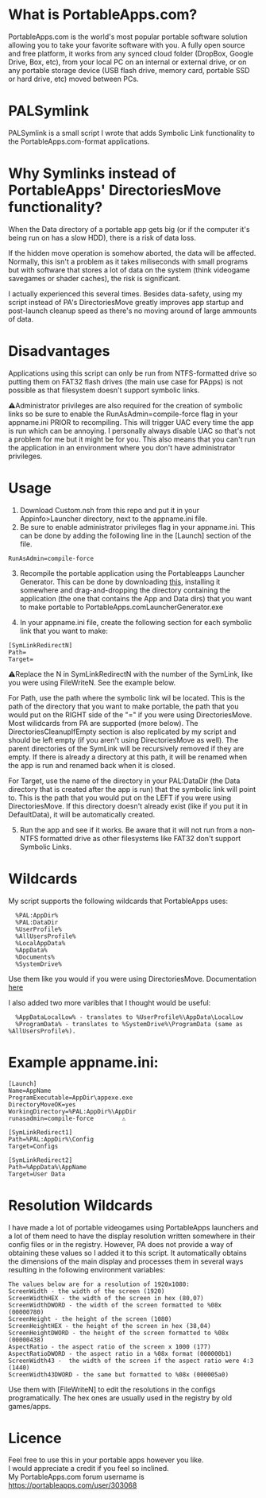 # What is PortableApps.com?
PortableApps.com is the world's most popular portable software solution allowing you to take your favorite software with you. A fully open source and free platform, it works from any synced cloud folder (DropBox, Google Drive, Box, etc), from your local PC on an internal or external drive, or on any portable storage device (USB flash drive, memory card, portable SSD or hard drive, etc) moved between PCs. 


# PALSymlink
PALSymlink is a small script I wrote that adds Symbolic Link functionality to the PortableApps.com-format applications. 

# Why Symlinks instead of PortableApps' DirectoriesMove functionality?
When the Data directory of a portable app gets big (or if the computer it's being run on has a slow HDD), there is a risk of data loss. 

If the hidden move operation is somehow aborted, the data will be affected. Normally, this isn't a problem as it takes miliseconds with small programs but with software that stores a lot of data on the system (think videogame savegames or shader caches), the risk is significant. 

I actually experienced this several times. Besides data-safety, using my script instead of PA's DirectoriesMove greatly improves app startup and post-launch cleanup speed as there's no moving around of large ammounts of data. 


# Disadvantages
Applications using this script can only be run from NTFS-formatted drive so putting them on FAT32 flash drives (the main use case for PApps) is not possible as that filesystem doesn't support symbolic links.

⚠️Administrator privileges are also required for the creation of symbolic links so be sure to enable the RunAsAdmin=compile-force flag in your appname.ini PRIOR to recompiling. This will trigger UAC every time the app is run which can be annoying. I personally always disable UAC so that's not a problem for me but it might be for you. This also means that you can't run the application in an environment where you don't have administrator privileges. 


# Usage
1. Download Custom.nsh from this repo and put it in your Appinfo>Launcher directory, next to the appname.ini file.
2. Be sure to enable administrator privileges flag in your appname.ini. This can be done by adding the following line in the [Launch] section of the file.
 ```
 RunAsAdmin=compile-force
 ```
3. Recompile the portable application using the Portableapps Launcher Generator. This can be done by downloading [this](https://portableapps.com/apps/development/portableapps.com_launcher), installing it somewhere and drag-and-dropping the directory containing the application (the one that contains the App and Data dirs) that you want to make portable to PortableApps.comLauncherGenerator.exe
 
4. In your appname.ini file, create the following section for each symbolic link that you want to make:

```
[SymLinkRedirectN]
Path= 
Target= 
```

 ⚠️Replace the N in SymLinkRedirectN with the number of the SymLink, like you were using FileWriteN. See the example below.
  
  
For Path, use the path where the symbolic link wil be located. This is the path of the directory that you want to make portable, the path that you would put on the RIGHT side of the "=" if you were using DirectoriesMove. Most wilidcards from PA are supported (more below). The DirectoriesCleanupIfEmpty section is also replicated by my script and should be left empty (if you aren't using DirectoriesMove as well). The parent directories of the SymLink will be recursively removed if they are empty. If there is already a directory at this path, it will be renamed when the app is run and renamed back when it is closed.

For Target, use the name of the directory in your PAL:DataDir (the Data directory that is created after the app is run) that the symbolic link will point to. This is the path that you would put on the LEFT if you were using DirectoriesMove. If this directory doesn't already exist (like if you put it in DefaultData), it will be automatically created.
 
 5. Run the app and see if it works. Be aware that it will not run from a non-NTFS formatted drive as other filesystems like FAT32 don't support Symbolic Links.
  
 # Wildcards
  
 My script supports the following wildcards that PortableApps uses:
```
  %PAL:AppDir%
  %PAL:DataDir
  %UserProfile%
  %AllUsersProfile%
  %LocalAppData%
  %AppData%
  %Documents%
  %SystemDrive%
```
  
 Use them like you would if you were using DirectoriesMove. Documentation [here](https://portableapps.com/manuals/PortableApps.comLauncher/ref/envsub.html)
  
 I also added two more varibles that I thought would be useful:
```
  %AppDataLocalLow% - translates to %UserProfile%\AppData\LocalLow
  %ProgramData% - translates to %SystemDrive%\ProgramData (same as %AllUsersProfile%).
```
  # Example appname.ini:
```
[Launch]
Name=AppName
ProgramExecutable=AppDir\appexe.exe
DirectoryMoveOK=yes
WorkingDirectory=%PAL:AppDir%\AppDir
runasadmin=compile-force        ⚠️

[SymLinkRedirect1]
Path=%PAL:AppDir%\Config
Target=Configs
  
[SymLinkRedirect2]
Path=%AppData%\AppName
Target=User Data
```
 # Resolution Wildcards
 I have made a lot of portable videogames using PortableApps launchers and a lot of them need to have the display resolution written somewhere in their config files or in the registry. However, PA does not provide a way of obtaining these values so I added it to this script. It automatically obtains the dimensions of the main display and processes them in several ways resulting in the following environment variables:
 ```
 The values below are for a resolution of 1920x1080:
 ScreenWidth - the width of the screen (1920)
 ScreenWidthHEX - the width of the screen in hex (80,07)
 ScreenWidthDWORD - the width of the screen formatted to %08x (00000780)
 ScreenHeight - the height of the screen (1080)
 ScreenHeightHEX - the height of the screen in hex (38,04)
 ScreenHeightDWORD - the height of the screen formatted to %08x (00000438)
 AspectRatio - the aspect ratio of the screen x 1000 (177)
 AspectRatioDWORD - the aspect ratio in a %08x format (000000b1)
 ScreenWidth43 -  the width of the screen if the aspect ratio were 4:3 (1440)
 ScreenWidth43DWORD - the same but formatted to %08x (000005a0)
 ```
 Use them with [FileWriteN] to edit the resolutions in the configs programatically. The hex ones are usually used in the registry by old games/apps.

  # Licence
Feel free to use this in your portable apps however you like.  
I would appreciate a credit if you feel so inclined.  
My PortableApps.com forum username is https://portableapps.com/user/303068  
  
  
  
 
